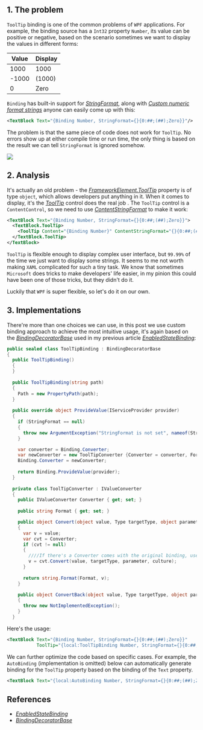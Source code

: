## 1. The problem

`ToolTip` binding is one of the common problems of `WPF` applications. For example, the binding source has a `Int32` property `Number`, its value can be positive or negative, based on the scenario sometimes we want to display the values in different forms:

| Value     | Display  |
| --------| ----- |
| 1000    | 1000  |
| -1000   | (1000)|
| 0       | Zero  |

`Binding` has built-in support for [*StringFormat*](https://docs.microsoft.com/en-us/dotnet/api/system.windows.data.bindingbase.stringformat?view=netcore-3.1), along with [*Custom numeric format strings*](https://docs.microsoft.com/en-us/dotnet/standard/base-types/custom-numeric-format-strings#the--section-separator) anyone can easily come up with this:

```xml
<TextBlock Text="{Binding Number, StringFormat={}{0:##;(##);Zero}}"/>
```

The problem is that the same piece of code does not work for `ToolTip`. No errors show up at either compile time or run time, the only thing is based on the result we can tell `StringFormat` is ignored somehow.

![](https://filedn.com/lCdMuPWubK2H86dRAWfspRh/BlogImages/ToolTipBinding_Bad.png)


## 2. Analysis

It's actually an old problem - the [*FrameworkElement.ToolTip*](https://referencesource.microsoft.com/#PresentationFramework/src/Framework/System/Windows/FrameworkElement.cs,dfa9b59a70d7968c) property is of type `object`, which allows developers put anything in it. When it comes to display, it's the [*ToolTip*](https://referencesource.microsoft.com/#PresentationFramework/src/Framework/System/Windows/Controls/ToolTip.cs,3b75d3030dfed404) control does the real job . The `ToolTip` control is a `ContentControl`, so we need to use [*ContentStringFormat*](https://referencesource.microsoft.com/#PresentationFramework/src/Framework/System/Windows/Controls/ContentControl.cs,9ac210145afd84c6) to make it work:

```xml
<TextBlock Text="{Binding Number, StringFormat={}{0:##;(##);Zero}}">
  <TextBlock.ToolTip>
    <ToolTip Content="{Binding Number}" ContentStringFormat="{}{0:##;(##);Zero}"/>
  </TextBlock.ToolTip>
</TextBlock>
```

`ToolTip` is flexible enough to display complex user interface, but `99.99%` of the time we just want to display some strings. It seems to me not worth making `XAML` complicated for such a tiny task. We know that sometimes `Microsoft` does tricks to make developers' life easier, in my pinion this could have been one of those tricks, but they didn't do it.

Luckily that `WPF` is super flexible, so let's do it on our own.

## 3. Implementations

There're more than one choices we can use, in this post we use custom binding approach to achieve the most intuitive usage, it's again based on the [*BindingDecoratorBase*](http://www.hardcodet.net/2008/04/wpf-custom-binding-class) used in my previous article [*EnabledStateBinding*](https://eagleboost.com/2020/06/11/EnabledStateBinding/):


```c#
public sealed class ToolTipBinding : BindingDecoratorBase
{
  public ToolTipBinding()
  {
  }
  
  public ToolTipBinding(string path)
  {
    Path = new PropertyPath(path);
  }
  
  public override object ProvideValue(IServiceProvider provider)
  {
    if (StringFormat == null)
    {
      throw new ArgumentException("StringFormat is not set", nameof(StringFormat));
    }

    var converter = Binding.Converter;
    var newConverter = new ToolTipConverter {Converter = converter, Format = StringFormat};
    Binding.Converter = newConverter;
    
    return Binding.ProvideValue(provider);
  }
  
  private class ToolTipConverter : IValueConverter
  {
    public IValueConverter Converter { get; set; }
    
    public string Format { get; set; }

    public object Convert(object value, Type targetType, object parameter, CultureInfo culture)
    {
      var v = value;
      var cvt = Converter;
      if (cvt != null)
      {
        ////If there's a Converter comes with the original binding, use it first
        v = cvt.Convert(value, targetType, parameter, culture);
      }
      
      return string.Format(Format, v);
    }

    public object ConvertBack(object value, Type targetType, object parameter, CultureInfo culture)
    {
      throw new NotImplementedException();
    }
  }
```

Here's the usage:

```xml
<TextBlock Text="{Binding Number, StringFormat={}{0:##;(##);Zero}}" 
           ToolTip="{local:ToolTipBinding Number, StringFormat={}{0:##;(##);Zero}}"/>
```

We can further optimize the code based on specific cases. For example, the `AutoBinding` (implementation is omitted) below can automatically generate binding for the `ToolTip` property based on the binding of the `Text` property.

```xml
<TextBlock Text="{local:AutoBinding Number, StringFormat={}{0:##;(##);Zero}}"/>
```

## References
+ [*EnabledStateBinding*](https://eagleboost.com/2020/06/11/EnabledStateBinding)
+ [*BindingDecoratorBase*](http://www.hardcodet.net/2008/04/wpf-custom-binding-class)